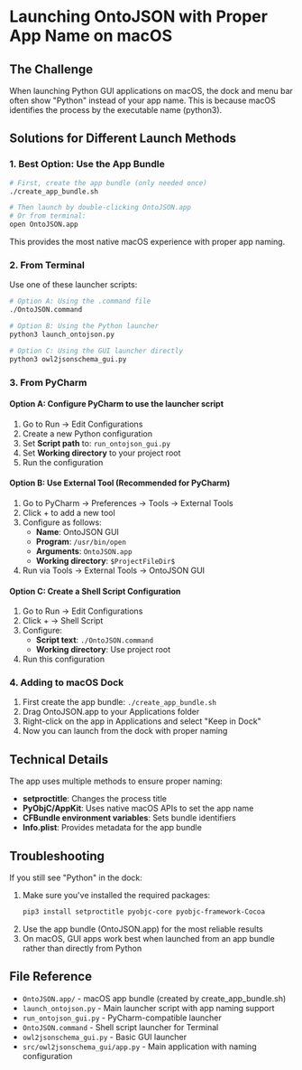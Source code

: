 # Launching OntoJSON with Proper App Name on macOS

## The Challenge
When launching Python GUI applications on macOS, the dock and menu bar often show "Python" instead of your app name. This is because macOS identifies the process by the executable name (python3).

## Solutions for Different Launch Methods

### 1. **Best Option: Use the App Bundle**
```bash
# First, create the app bundle (only needed once)
./create_app_bundle.sh

# Then launch by double-clicking OntoJSON.app
# Or from terminal:
open OntoJSON.app
```
This provides the most native macOS experience with proper app naming.

### 2. **From Terminal**
Use one of these launcher scripts:
```bash
# Option A: Using the .command file
./OntoJSON.command

# Option B: Using the Python launcher
python3 launch_ontojson.py

# Option C: Using the GUI launcher directly
python3 owl2jsonschema_gui.py
```

### 3. **From PyCharm**

#### Option A: Configure PyCharm to use the launcher script
1. Go to Run → Edit Configurations
2. Create a new Python configuration
3. Set **Script path** to: `run_ontojson_gui.py`
4. Set **Working directory** to your project root
5. Run the configuration

#### Option B: Use External Tool (Recommended for PyCharm)
1. Go to PyCharm → Preferences → Tools → External Tools
2. Click + to add a new tool
3. Configure as follows:
   - **Name**: OntoJSON GUI
   - **Program**: `/usr/bin/open`
   - **Arguments**: `OntoJSON.app`
   - **Working directory**: `$ProjectFileDir$`
4. Run via Tools → External Tools → OntoJSON GUI

#### Option C: Create a Shell Script Configuration
1. Go to Run → Edit Configurations
2. Click + → Shell Script
3. Configure:
   - **Script text**: `./OntoJSON.command`
   - **Working directory**: Use project root
4. Run this configuration

### 4. **Adding to macOS Dock**
1. First create the app bundle: `./create_app_bundle.sh`
2. Drag OntoJSON.app to your Applications folder
3. Right-click on the app in Applications and select "Keep in Dock"
4. Now you can launch from the dock with proper naming

## Technical Details

The app uses multiple methods to ensure proper naming:
- **setproctitle**: Changes the process title
- **PyObjC/AppKit**: Uses native macOS APIs to set the app name
- **CFBundle environment variables**: Sets bundle identifiers
- **Info.plist**: Provides metadata for the app bundle

## Troubleshooting

If you still see "Python" in the dock:
1. Make sure you've installed the required packages:
   ```bash
   pip3 install setproctitle pyobjc-core pyobjc-framework-Cocoa
   ```
2. Use the app bundle (OntoJSON.app) for the most reliable results
3. On macOS, GUI apps work best when launched from an app bundle rather than directly from Python

## File Reference
- `OntoJSON.app/` - macOS app bundle (created by create_app_bundle.sh)
- `launch_ontojson.py` - Main launcher script with app naming support
- `run_ontojson_gui.py` - PyCharm-compatible launcher
- `OntoJSON.command` - Shell script launcher for Terminal
- `owl2jsonschema_gui.py` - Basic GUI launcher
- `src/owl2jsonschema_gui/app.py` - Main application with naming configuration